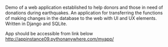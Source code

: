 Demo of a web application established to help donors and those in need of donations during earthquakes. An application for transferring the functions of making changes in the database to the web with UI and UX elements. Written in Django and SQLite.

App should be accessible from link below
http://appinstance09.pythonanywhere.com/myapp/
